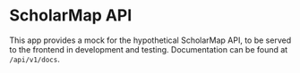 # ScholarMap API

This app provides a mock for the hypothetical ScholarMap API, to be served to the frontend in development and testing. Documentation can be found at `/api/v1/docs`.